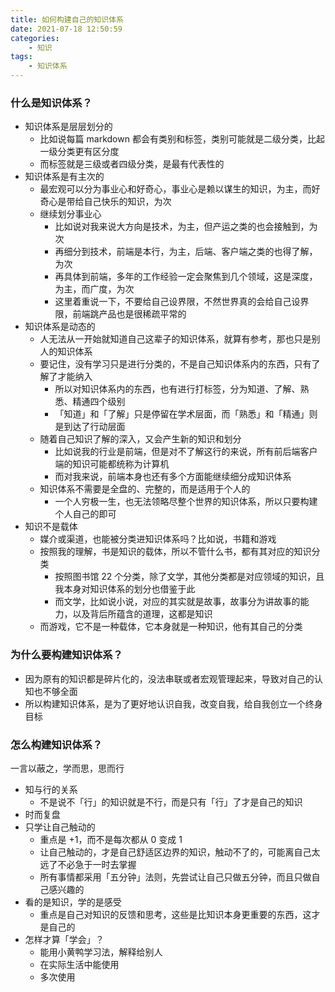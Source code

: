 ```yaml
---
title: 如何构建自己的知识体系
date: 2021-07-18 12:50:59
categories:
    - 知识
tags:
    - 知识体系
---
```


### 什么是知识体系？

-   知识体系是层层划分的
    -   比如说每篇 markdown 都会有类别和标签，类别可能就是二级分类，比起一级分类更有区分度
    -   而标签就是三级或者四级分类，是最有代表性的
-   知识体系是有主次的
    -   最宏观可以分为事业心和好奇心，事业心是赖以谋生的知识，为主，而好奇心是带给自己快乐的知识，为次
    -   继续划分事业心
        -   比如说对我来说大方向是技术，为主，但产运之类的也会接触到，为次
        -   再细分到技术，前端是本行，为主，后端、客户端之类的也得了解，为次
        -   再具体到前端，多年的工作经验一定会聚焦到几个领域，这是深度，为主，而广度，为次
        -   这里着重说一下，不要给自己设界限，不然世界真的会给自己设界限，前端跳产品也是很稀疏平常的
-   知识体系是动态的
    -   人无法从一开始就知道自己这辈子的知识体系，就算有参考，那也只是别人的知识体系
    -   要记住，没有学习只是进行分类的，不是自己知识体系内的东西，只有了解了才能纳入
        -   所以对知识体系内的东西，也有进行打标签，分为知道、了解、熟悉、精通四个级别
        -   「知道」和「了解」只是停留在学术层面，而「熟悉」和「精通」则是到达了行动层面
    -   随着自己知识了解的深入，又会产生新的知识和划分
        -   比如说我的行业是前端，但是对不了解这行的来说，所有前后端客户端的知识可能都统称为计算机
        -   而对我来说，前端本身也还有多个方面能继续细分成知识体系
    -   知识体系不需要是全盘的、完整的，而是适用于个人的
        -   一个人穷极一生，也无法领略尽整个世界的知识体系，所以只要构建个人自己的即可
-   知识不是载体
    -   媒介或渠道，也能被分类进知识体系吗？比如说，书籍和游戏
    -   按照我的理解，书是知识的载体，所以不管什么书，都有其对应的知识分类
        -   按照图书馆 22 个分类，除了文学，其他分类都是对应领域的知识，且我本身对知识体系的划分也借鉴于此
        -   而文学，比如说小说，对应的其实就是故事，故事分为讲故事的能力，以及背后所蕴含的道理，这都是知识
    -   而游戏，它不是一种载体，它本身就是一种知识，他有其自己的分类

### 为什么要构建知识体系？

-   因为原有的知识都是碎片化的，没法串联或者宏观管理起来，导致对自己的认知也不够全面
-   所以构建知识体系，是为了更好地认识自我，改变自我，给自我创立一个终身目标

### 怎么构建知识体系？

一言以蔽之，学而思，思而行

-   知与行的关系
    -   不是说不「行」的知识就是不行，而是只有「行」了才是自己的知识
-   时而复盘
-   只学让自己触动的
    -   重点是 +1，而不是每次都从 0 变成 1
    -   让自己触动的，才是自己舒适区边界的知识，触动不了的，可能离自己太远了不必急于一时去掌握
    -   所有事情都采用「五分钟」法则，先尝试让自己只做五分钟，而且只做自己感兴趣的
-   看的是知识，学的是感受
    -   重点是自己对知识的反馈和思考，这些是比知识本身更重要的东西，这才是自己的
-   怎样才算「学会」？
    -   能用小黄鸭学习法，解释给别人
    -   在实际生活中能使用
    -   多次使用
